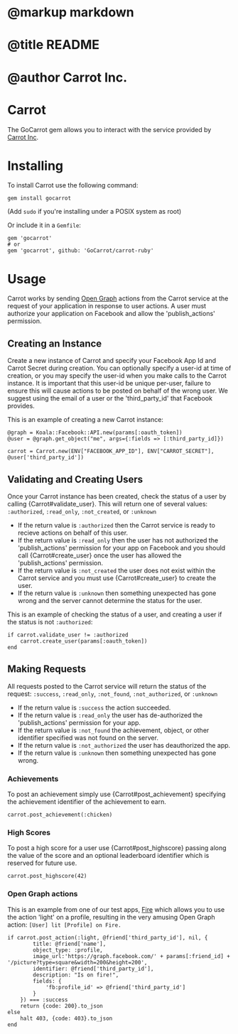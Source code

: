 # @markup markdown
# @title README
# @author Carrot Inc.

Carrot
============
The GoCarrot gem allows you to interact with the service provided by [Carrot Inc](http://gocarrot.com).

# Installing
To install Carrot use the following command:

	gem install gocarrot

(Add `sudo` if you're installing under a POSIX system as root)

Or include it in a `Gemfile`:

	gem 'gocarrot'
	# or
	gem 'gocarrot', github: 'GoCarrot/carrot-ruby'

# Usage
Carrot works by sending [Open Graph](https://developers.facebook.com/docs/concepts/opengraph/) actions from the Carrot service at the request of your application in response to user actions. A user must authorize your application on Facebook and allow the 'publish_actions' permission.

## Creating an Instance
Create a new instance of Carrot and specify your Facebook App Id and Carrot Secret during creation. You can optionally specify a user-id at time of creation, or you may specify the user-id when you make calls to the Carrot instance. It is important that this user-id be unique per-user, failure to ensure this will cause actions to be posted on behalf of the wrong user. We suggest using the email of a user or the 'third_party_id' that Facebook provides.

This is an example of creating a new Carrot instance:

	@graph = Koala::Facebook::API.new(params[:oauth_token])
	@user = @graph.get_object("me", args={:fields => [:third_party_id]})

	carrot = Carrot.new(ENV["FACEBOOK_APP_ID"], ENV["CARROT_SECRET"], @user['third_party_id'])

## Validating and Creating Users
Once your Carrot instance has been created, check the status of a user by calling {Carrot#validate_user}. This will return one of several values: `:authorized`, `:read_only`, `:not_created`, or `:unknown`

* If the return value is `:authorized` then the Carrot service is ready to recieve actions on behalf of this user.
* If the return value is `:read_only` then the user has not authorized the 'publish_actions' permission for your app on Facebook and you should call {Carrot#create_user} once the user has allowed the 'publish_actions' permission.
* If the return value is `:not_created` the user does not exist within the Carrot service and you must use {Carrot#create_user} to create the user.
* If the return value is `:unknown` then something unexpected has gone wrong and the server cannot determine the status for the user.

This is an example of checking the status of a user, and creating a user if the status is not `:authorized`:

	if carrot.validate_user != :authorized
		carrot.create_user(params[:oauth_token])
	end

## Making Requests

All requests posted to the Carrot service will return the status of the request: `:success`, `:read_only`, `:not_found`, `:not_authorized`, or `:unknown`

* If the return value is `:success` the action succeeded.
* If the return value is `:read_only` the user has de-authorized the 'publish_actions' permission for your app.
* If the return value is `:not_found` the achievement, object, or other identifier specified was not found on the server.
* If the return value is `:not_authorized` the user has deauthorized the app.
* If the return value is `:unknown` then something unexpected has gone wrong.

### Achievements
To post an achievement simply use {Carrot#post_achievement} specifying the achievement identifier of the achievement to earn.

	carrot.post_achievement(:chicken)

### High Scores
To post a high score for a user use {Carrot#post_highscore} passing along the value of the score and an optional leaderboard identifier which is reserved for future use.

	carrot.post_highscore(42)

### Open Graph actions
This is an example from one of our test apps, [Fire](https://apps.facebook.com/litonfire) which allows you to use the action 'light' on a profile, resulting in the very amusing Open Graph action: `[User] lit [Profile] on Fire.`

	if carrot.post_action(:light, @friend['third_party_id'], nil, {
			title: @friend['name'],
			object_type: :profile,
			image_url:'https://graph.facebook.com/' + params[:friend_id] + '/picture?type=square&width=200&height=200',
			identifier: @friend['third_party_id'],
			description: "Is on fire!",
			fields: {
				'fb:profile_id' => @friend['third_party_id']
			}
		}) === :success
		return {code: 200}.to_json
	else
		halt 403, {code: 403}.to_json
	end
